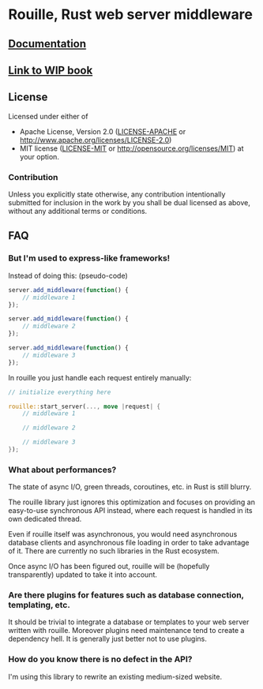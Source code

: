 # Rouille, Rust web server middleware

## [Documentation](http://tomaka.github.io/rouille/rouille/index.html)

## [Link to WIP book](http://tomaka.github.io/rouille/book/)

## License

Licensed under either of
 * Apache License, Version 2.0 ([LICENSE-APACHE](LICENSE-APACHE) or http://www.apache.org/licenses/LICENSE-2.0)
 * MIT license ([LICENSE-MIT](LICENSE-MIT) or http://opensource.org/licenses/MIT)
at your option.

### Contribution

Unless you explicitly state otherwise, any contribution intentionally submitted
for inclusion in the work by you shall be dual licensed as above, without any
additional terms or conditions.

## FAQ

### But I'm used to express-like frameworks!

Instead of doing this: (pseudo-code)

```js
server.add_middleware(function() {
    // middleware 1
});

server.add_middleware(function() {
    // middleware 2
});

server.add_middleware(function() {
    // middleware 3
});
```

In rouille you just handle each request entirely manually:

```rust
// initialize everything here

rouille::start_server(..., move |request| {
    // middleware 1

    // middleware 2

    // middleware 3
});
```

### What about performances?

The state of async I/O, green threads, coroutines, etc. in Rust is still blurry.

The rouille library just ignores this optimization and focuses on providing an easy-to-use
synchronous API instead, where each request is handled in its own dedicated thread.

Even if rouille itself was asynchronous, you would need asynchronous database clients and
asynchronous file loading in order to take advantage of it. There are currently no such libraries
in the Rust ecosystem.

Once async I/O has been figured out, rouille will be (hopefully transparently) updated to take it
into account.

### Are there plugins for features such as database connection, templating, etc.

It should be trivial to integrate a database or templates to your web server written with
rouille. Moreover plugins need maintenance tend to create a dependency hell. It is generally
just better not to use plugins.

### How do you know there is no defect in the API?

I'm using this library to rewrite an existing medium-sized website.
